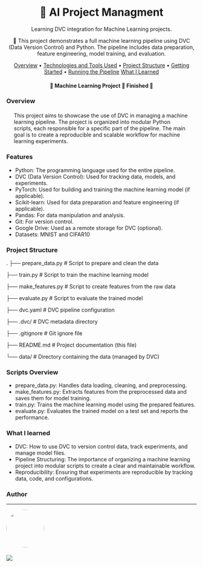 <h1 align="center">🚗 AI Project Managment</h1>
<p align="center" id="objetivo">Learning DVC integration for Machine Learning projects.</p>

<p align="center">🚀 This project demonstrates a full machine learning pipeline using DVC (Data Version Control) and Python. The pipeline includes data preparation, feature engineering, model training, and evaluation.

</p>

<p align="center">
 <a href="#overview">Overview</a> •
 <a href="#features">Technologies and Tools Used</a> •
 <a href="#roadmap">Project Structure</a> • 
 <a href="#tecnologias">Getting Started</a> • 
 <a href="#author">Running the Pipeline</a>
<a href="#author">What I Learned</a>
</p>

<h4 align="center"> 
	🚧  Machine Learning Project 🚀 Finished  🚧
</h4>

### Overview

<div style='margin: 20px' id="overview">
 This project aims to showcase the use of DVC in managing a machine learning pipeline. The project is organized into modular Python scripts, each responsible for a specific part of the pipeline. The main goal is to create a reproducible and scalable workflow for machine learning experiments.
</div>

### Features

<div id="features">

- Python: The programming language used for the entire pipeline.
- DVC (Data Version Control): Used for tracking data, models, and experiments.
- PyTorch: Used for building and training the machine learning model (if applicable).
- Scikit-learn: Used for data preparation and feature engineering (if applicable).
- Pandas: For data manipulation and analysis.
- Git: For version control.
- Google Drive: Used as a remote storage for DVC (optional).
- Datasets: MNIST and CIFAR10

</div>

<div id="roadmap">

### Project Structure

.
├── prepare_data.py          # Script to prepare and clean the data

├── train.py                 # Script to train the machine learning model

├── make_features.py         # Script to create features from the raw data

├── evaluate.py              # Script to evaluate the trained model

├── dvc.yaml                 # DVC pipeline configuration

├── .dvc/                    # DVC metadata directory

├── .gitignore               # Git ignore file

├── README.md                # Project documentation (this file)

└── data/                    # Directory containing the data (managed by DVC)


### Scripts Overview

- prepare_data.py: Handles data loading, cleaning, and preprocessing.
- make_features.py: Extracts features from the preprocessed data and saves them for model training.
- train.py: Trains the machine learning model using the prepared features.
- evaluate.py: Evaluates the trained model on a test set and reports the performance.

### What I learned

	
- DVC: How to use DVC to version control data, track experiments, and manage model files.
- Pipeline Structuring: The importance of organizing a machine learning project into modular scripts to create a clear and maintainable workflow.
- Reproducibility: Ensuring that experiments are reproducible by tracking data, code, and configurations.

</div>


### Author

---

<!-- <script type="text/javascript" src="https://platform.linkedin.com/badges/js/profile.js" async defer></script> -->

<div align="left" id="author">

<a href="https://github.com/danhenriquex">
  <img src="https://github.com/danhenriquex.png" width="100" height="100" style="border-radius: 50%"/>
</a>

<!-- <div class="LI-profile-badge"  data-version="v1" data-size="medium" data-locale="pt_BR" data-type="vertical" data-theme="dark" data-vanity="danilo-henrique-santana"><a class="LI-simple-link" href='https://br.linkedin.com/in/danilo-henrique-santana?trk=profile-badge'>Danilo Henrique</a></div> -->
</div>

<div style="margin-top: 20px" >
  <a href="https://www.linkedin.com/in/danilo-henrique-480032167/">
    <img  src="https://img.shields.io/badge/LinkedIn-0077B5?style=for-the-badge&logo=linkedin&logoColor=white"/>
  </a>
</div>
